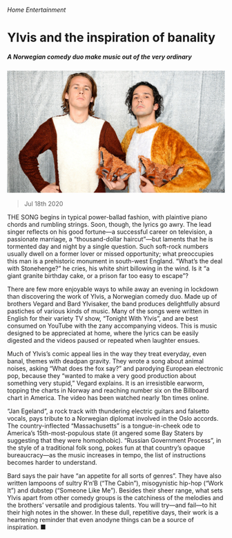 ###### Home Entertainment

# Ylvis and the inspiration of banality 

##### A Norwegian comedy duo make music out of the very ordinary 

![image](images/20200718_BKP008_0.jpg) 

> Jul 18th 2020 

THE SONG begins in typical power-ballad fashion, with plaintive piano chords and rumbling strings. Soon, though, the lyrics go awry. The lead singer reflects on his good fortune—a successful career on television, a passionate marriage, a “thousand-dollar haircut”—but laments that he is tormented day and night by a single question. Such soft-rock numbers usually dwell on a former lover or missed opportunity; what preoccupies this man is a prehistoric monument in south-west England. “What’s the deal with Stonehenge?” he cries, his white shirt billowing in the wind. Is it “a giant granite birthday cake, or a prison far too easy to escape”?

There are few more enjoyable ways to while away an evening in lockdown than discovering the work of Ylvis, a Norwegian comedy duo. Made up of brothers Vegard and Bard Ylvisaker, the band produces delightfully absurd pastiches of various kinds of music. Many of the songs were written in English for their variety TV show, “Tonight With Ylvis”, and are best consumed on YouTube with the zany accompanying videos. This is music designed to be appreciated at home, where the lyrics can be easily digested and the videos paused or repeated when laughter ensues.


Much of Ylvis’s comic appeal lies in the way they treat everyday, even banal, themes with deadpan gravity. They wrote a song about animal noises, asking “What does the fox say?” and parodying European electronic pop, because they “wanted to make a very good production about something very stupid,” Vegard explains. It is an irresistible earworm, topping the charts in Norway and reaching number six on the Billboard chart in America. The video has been watched nearly 1bn times online.

“Jan Egeland”, a rock track with thundering electric guitars and falsetto vocals, pays tribute to a Norwegian diplomat involved in the Oslo accords. The country-inflected “Massachusetts” is a tongue-in-cheek ode to America’s 15th-most-populous state (it angered some Bay Staters by suggesting that they were homophobic). “Russian Government Process”, in the style of a traditional folk song, pokes fun at that country’s opaque bureaucracy—as the music increases in tempo, the list of instructions becomes harder to understand.

Bard says the pair have “an appetite for all sorts of genres”. They have also written lampoons of sultry R’n’B (“The Cabin”), misogynistic hip-hop (“Work It”) and dubstep (“Someone Like Me”). Besides their sheer range, what sets Ylvis apart from other comedy groups is the catchiness of the melodies and the brothers’ versatile and prodigious talents. You will try—and fail—to hit their high notes in the shower. In these dull, repetitive days, their work is a heartening reminder that even anodyne things can be a source of inspiration. ■

